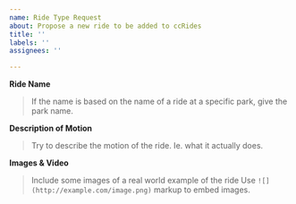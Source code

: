 ```yaml
---
name: Ride Type Request
about: Propose a new ride to be added to ccRides
title: ''
labels: ''
assignees: ''

---
```


**Ride Name**
> If the name is based on the name of a ride at a specific park, give the park name.

**Description of Motion**
> Try to describe the motion of the ride. Ie. what it actually does.

**Images & Video**
> Include some images of a real world example of the ride
> Use `![](http://example.com/image.png)` markup to embed images.
